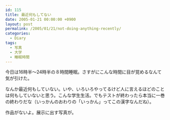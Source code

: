 ```yaml
---
id: 115
title: 最近何もしてない
date: 2005-01-21 00:00:00 +0900
layout: post
permalink: /2005/01/21/not-doing-anything-recently/
categories:
  - Diary
tags:
  - 写真
  - 大学
  - 睡眠時間
---
```

今日は16時半～24時半の８時間睡眠。さすがにこんな時間に目が覚めるなんて気が引けた。
  
なんか最近何もしていない。いや、いろいろやってるけど人に言えるほどのことは何もしていないと思う。こんな学生生活。でもテストが終わったら本当に一巻の終わりだな（いっかんのおわりの「いっかん」ってこの漢字なんだね）。
  
作品がないよ。展示に出す写真が。
